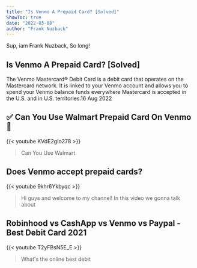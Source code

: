 ```yaml
---
title: "Is Venmo A Prepaid Card? [Solved]"
ShowToc: true 
date: "2022-03-08"
author: "Frank Nuzback" 
---
```


Sup, iam Frank Nuzback, So long!
## Is Venmo A Prepaid Card? [Solved]
The Venmo Mastercard® Debit Card is a debit card that operates on the Mastercard network. It is linked to your Venmo account and allows you to spend your Venmo balance funds everywhere Mastercard is accepted in the U.S. and in U.S. territories.16 Aug 2022

## ✅  Can You Use Walmart Prepaid Card On Venmo 🔴
{{< youtube KVdE2gIo278 >}}
>Can You Use Walmart 

## Does Venmo accept prepaid cards?
{{< youtube 9khr6Ykbyqc >}}
>Hi guys and welcome to my channel! In this video we gonna talk about 

## Robinhood vs CashApp vs Venmo vs Paypal - Best Debit Card 2021
{{< youtube T2yFBsN5E_E >}}
>What's the online best debit 


